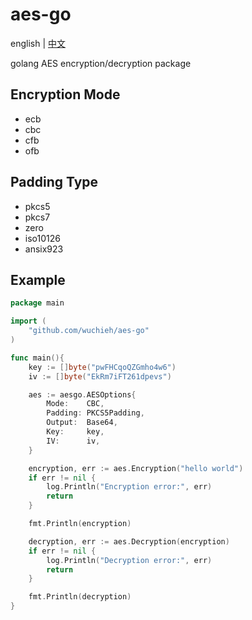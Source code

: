 # aes-go

english | [中文](README_TW.md)

golang AES encryption/decryption package

## Encryption Mode

* ecb
* cbc
* cfb
* ofb

## Padding Type

* pkcs5
* pkcs7
* zero
* iso10126
* ansix923

## Example

```go
package main

import (
    "github.com/wuchieh/aes-go"
)

func main(){
	key := []byte("pwFHCqoQZGmho4w6")
	iv := []byte("EkRm7iFT261dpevs")

	aes := aesgo.AESOptions{
		Mode:    CBC,
		Padding: PKCS5Padding,
		Output:  Base64,
		Key:     key,
		IV:      iv,
	}

	encryption, err := aes.Encryption("hello world")
	if err != nil {
		log.Println("Encryption error:", err)
		return
	}

	fmt.Println(encryption)

	decryption, err := aes.Decryption(encryption)
	if err != nil {
		log.Println("Decryption error:", err)
		return
	}

	fmt.Println(decryption)
}
```
